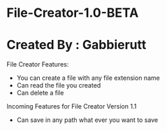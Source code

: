 # File-Creator-1.0-BETA
# Created By : Gabbierutt

File Creator Features:

- You can create a file with any file extension name
- Can read the file you created
- Can delete a file

Incoming Features for File Creator Version 1.1

- Can save in any path what ever you want to save

